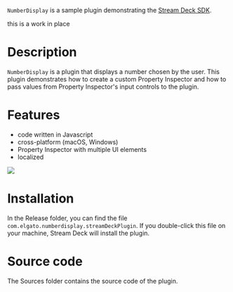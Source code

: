 
`NumberDisplay` is a sample plugin demonstrating the [Stream Deck SDK](https://developer.elgato.com/documentation/stream-deck/).

this is a work in place 

# Description

`NumberDisplay` is a plugin that displays a number chosen by the user. This plugin demonstrates how to create a custom Property Inspector and how to pass values from Property Inspector's input controls to the plugin.


# Features

- code written in Javascript
- cross-platform (macOS, Windows)
- Property Inspector with multiple UI elements
- localized

![](screenshot.png)


# Installation

In the Release folder, you can find the file `com.elgato.numberdisplay.streamDeckPlugin`. If you double-click this file on your machine, Stream Deck will install the plugin.


# Source code

The Sources folder contains the source code of the plugin.
